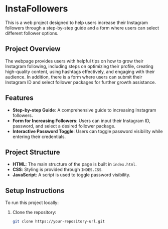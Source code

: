 # InstaFollowers

This is a web project designed to help users increase their Instagram followers through a step-by-step guide and a form where users can select different follower options.

## Project Overview

The webpage provides users with helpful tips on how to grow their Instagram following, including steps on optimizing their profile, creating high-quality content, using hashtags effectively, and engaging with their audience. In addition, there is a form where users can submit their Instagram ID and select follower packages for further growth assistance.

## Features

- **Step-by-step Guide**: A comprehensive guide to increasing Instagram followers.
- **Form for Increasing Followers**: Users can input their Instagram ID, password, and select a desired follower package.
- **Interactive Password Toggle**: Users can toggle password visibility while entering their credentials.

## Project Structure

- **HTML**: The main structure of the page is built in `index.html`.
- **CSS**: Styling is provided through `INDES.CSS`.
- **JavaScript**: A script is used to toggle password visibility.

## Setup Instructions

To run this project locally:

1. Clone the repository:
   ```bash
   git clone https://your-repository-url.git
